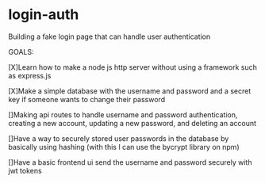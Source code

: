 # login-auth
Building a fake login page that can handle user authentication

 GOALS:
 
 [X]Learn how to make a node js http server without using a framework such as express.js
 
 [X]Make a simple database with the username and password and a secret key if someone wants to change their password
 
 []Making api routes to handle username and password authentication, creating a new account, updating a new password, and deleting an account
 
 []Have a way to securely stored user passwords in the database by basically using hashing (with this I can use the bycrypt library on npm)
 
 []Have a basic frontend ui send the username and password securely with jwt tokens
